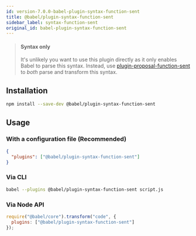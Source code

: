 ```yaml
---
id: version-7.0.0-babel-plugin-syntax-function-sent
title: @babel/plugin-syntax-function-sent
sidebar_label: syntax-function-sent
original_id: babel-plugin-syntax-function-sent
---
```


> #### Syntax only
>
> It's unlikely you want to use this plugin directly as it only enables Babel to parse this syntax. Instead, use [plugin-proposal-function-sent](plugin-proposal-function-sent.md) to _both_ parse and transform this syntax.

## Installation

```sh
npm install --save-dev @babel/plugin-syntax-function-sent
```

## Usage

### With a configuration file (Recommended)

```json
{
  "plugins": ["@babel/plugin-syntax-function-sent"]
}
```

### Via CLI

```sh
babel --plugins @babel/plugin-syntax-function-sent script.js
```

### Via Node API

```javascript
require("@babel/core").transform("code", {
  plugins: ["@babel/plugin-syntax-function-sent"]
});
```

